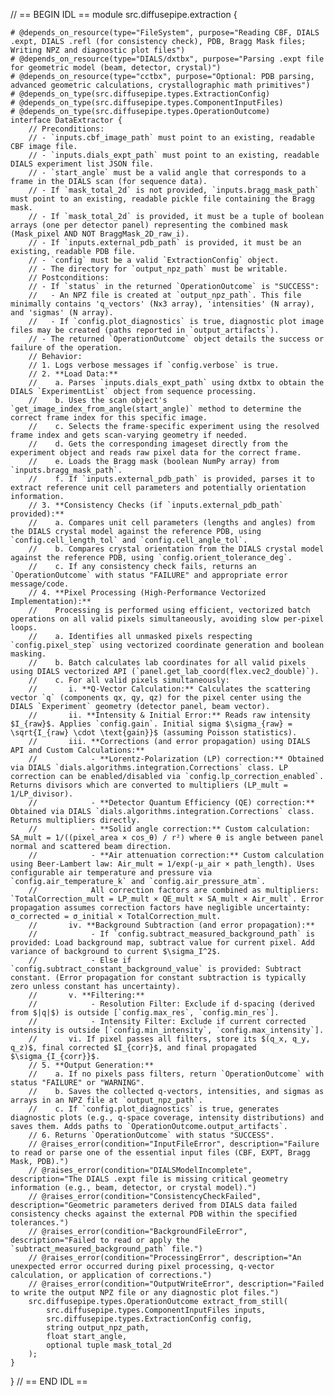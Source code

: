 // == BEGIN IDL ==
module src.diffusepipe.extraction {

    # @depends_on_resource(type="FileSystem", purpose="Reading CBF, DIALS .expt, DIALS .refl (for consistency check), PDB, Bragg Mask files; Writing NPZ and diagnostic plot files")
    # @depends_on_resource(type="DIALS/dxtbx", purpose="Parsing .expt file for geometric model (beam, detector, crystal)")
    # @depends_on_resource(type="cctbx", purpose="Optional: PDB parsing, advanced geometric calculations, crystallographic math primitives")
    # @depends_on_type(src.diffusepipe.types.ExtractionConfig)
    # @depends_on_type(src.diffusepipe.types.ComponentInputFiles)
    # @depends_on_type(src.diffusepipe.types.OperationOutcome)
    interface DataExtractor {
        // Preconditions:
        // - `inputs.cbf_image_path` must point to an existing, readable CBF image file.
        // - `inputs.dials_expt_path` must point to an existing, readable DIALS experiment list JSON file.
        // - `start_angle` must be a valid angle that corresponds to a frame in the DIALS scan (for sequence data).
        // - If `mask_total_2d` is not provided, `inputs.bragg_mask_path` must point to an existing, readable pickle file containing the Bragg mask.
        // - If `mask_total_2d` is provided, it must be a tuple of boolean arrays (one per detector panel) representing the combined mask (Mask_pixel AND NOT BraggMask_2D_raw_i).
        // - If `inputs.external_pdb_path` is provided, it must be an existing, readable PDB file.
        // - `config` must be a valid `ExtractionConfig` object.
        // - The directory for `output_npz_path` must be writable.
        // Postconditions:
        // - If `status` in the returned `OperationOutcome` is "SUCCESS":
        //   - An NPZ file is created at `output_npz_path`. This file minimally contains 'q_vectors' (Nx3 array), 'intensities' (N array), and 'sigmas' (N array).
        //   - If `config.plot_diagnostics` is true, diagnostic plot image files may be created (paths reported in `output_artifacts`).
        // - The returned `OperationOutcome` object details the success or failure of the operation.
        // Behavior:
        // 1. Logs verbose messages if `config.verbose` is true.
        // 2. **Load Data:**
        //    a. Parses `inputs.dials_expt_path` using dxtbx to obtain the DIALS `ExperimentList` object from sequence processing.
        //    b. Uses the scan object's `get_image_index_from_angle(start_angle)` method to determine the correct frame index for this specific image.
        //    c. Selects the frame-specific experiment using the resolved frame index and gets scan-varying geometry if needed.
        //    d. Gets the corresponding imageset directly from the experiment object and reads raw pixel data for the correct frame.
        //    e. Loads the Bragg mask (boolean NumPy array) from `inputs.bragg_mask_path`.
        //    f. If `inputs.external_pdb_path` is provided, parses it to extract reference unit cell parameters and potentially orientation information.
        // 3. **Consistency Checks (if `inputs.external_pdb_path` provided):**
        //    a. Compares unit cell parameters (lengths and angles) from the DIALS crystal model against the reference PDB, using `config.cell_length_tol` and `config.cell_angle_tol`.
        //    b. Compares crystal orientation from the DIALS crystal model against the reference PDB, using `config.orient_tolerance_deg`.
        //    c. If any consistency check fails, returns an `OperationOutcome` with status "FAILURE" and appropriate error message/code.
        // 4. **Pixel Processing (High-Performance Vectorized Implementation):**
        //    Processing is performed using efficient, vectorized batch operations on all valid pixels simultaneously, avoiding slow per-pixel loops.
        //    a. Identifies all unmasked pixels respecting `config.pixel_step` using vectorized coordinate generation and boolean masking.
        //    b. Batch calculates lab coordinates for all valid pixels using DIALS vectorized API (`panel.get_lab_coord(flex.vec2_double)`).
        //    c. For all valid pixels simultaneously:
        //       i. **Q-Vector Calculation:** Calculates the scattering vector `q` (components qx, qy, qz) for the pixel center using the DIALS `Experiment` geometry (detector panel, beam vector).
        //       ii. **Intensity & Initial Error:** Reads raw intensity $I_{raw}$. Applies `config.gain`. Initial sigma $\sigma_{raw} = \sqrt{I_{raw} \cdot \text{gain}}$ (assuming Poisson statistics).
        //       iii. **Corrections (and error propagation) using DIALS API and Custom Calculations:**
        //            - **Lorentz-Polarization (LP) correction:** Obtained via DIALS `dials.algorithms.integration.Corrections` class. LP correction can be enabled/disabled via `config.lp_correction_enabled`. Returns divisors which are converted to multipliers (LP_mult = 1/LP_divisor).
        //            - **Detector Quantum Efficiency (QE) correction:** Obtained via DIALS `dials.algorithms.integration.Corrections` class. Returns multipliers directly.
        //            - **Solid angle correction:** Custom calculation: SA_mult = 1/((pixel_area × cos_θ) / r²) where θ is angle between panel normal and scattered beam direction.
        //            - **Air attenuation correction:** Custom calculation using Beer-Lambert law: Air_mult = 1/exp(-μ_air × path_length). Uses configurable air temperature and pressure via `config.air_temperature_k` and `config.air_pressure_atm`.
        //            All correction factors are combined as multipliers: `TotalCorrection_mult = LP_mult × QE_mult × SA_mult × Air_mult`. Error propagation assumes correction factors have negligible uncertainty: σ_corrected = σ_initial × TotalCorrection_mult.
        //       iv. **Background Subtraction (and error propagation):**
        //            - If `config.subtract_measured_background_path` is provided: Load background map, subtract value for current pixel. Add variance of background to current $\sigma_I^2$.
        //            - Else if `config.subtract_constant_background_value` is provided: Subtract constant. (Error propagation for constant subtraction is typically zero unless constant has uncertainty).
        //       v. **Filtering:**
        //            - Resolution Filter: Exclude if d-spacing (derived from $|q|$) is outside [`config.max_res`, `config.min_res`].
        //            - Intensity Filter: Exclude if current corrected intensity is outside [`config.min_intensity`, `config.max_intensity`].
        //       vi. If pixel passes all filters, store its $(q_x, q_y, q_z)$, final corrected $I_{corr}$, and final propagated $\sigma_{I_{corr}}$.
        // 5. **Output Generation:**
        //    a. If no pixels pass filters, return `OperationOutcome` with status "FAILURE" or "WARNING".
        //    b. Saves the collected q-vectors, intensities, and sigmas as arrays in an NPZ file at `output_npz_path`.
        //    c. If `config.plot_diagnostics` is true, generates diagnostic plots (e.g., q-space coverage, intensity distributions) and saves them. Adds paths to `OperationOutcome.output_artifacts`.
        // 6. Returns `OperationOutcome` with status "SUCCESS".
        // @raises_error(condition="InputFileError", description="Failure to read or parse one of the essential input files (CBF, EXPT, Bragg Mask, PDB).")
        // @raises_error(condition="DIALSModelIncomplete", description="The DIALS .expt file is missing critical geometry information (e.g., beam, detector, or crystal model).")
        // @raises_error(condition="ConsistencyCheckFailed", description="Geometric parameters derived from DIALS data failed consistency checks against the external PDB within the specified tolerances.")
        // @raises_error(condition="BackgroundFileError", description="Failed to read or apply the `subtract_measured_background_path` file.")
        // @raises_error(condition="ProcessingError", description="An unexpected error occurred during pixel processing, q-vector calculation, or application of corrections.")
        // @raises_error(condition="OutputWriteError", description="Failed to write the output NPZ file or any diagnostic plot files.")
        src.diffusepipe.types.OperationOutcome extract_from_still(
            src.diffusepipe.types.ComponentInputFiles inputs,
            src.diffusepipe.types.ExtractionConfig config,
            string output_npz_path,
            float start_angle,
            optional tuple mask_total_2d
        );
    }
}
// == END IDL ==
